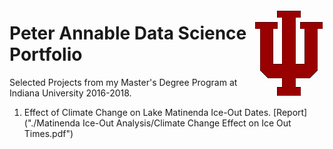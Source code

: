 <img style="float: right;" src="./iu_trident_web_crimson-small.png"><h1>Peter Annable Data Science Portfolio</h1>

Selected Projects from my Master's Degree Program at Indiana University 2016-2018.

1. Effect of Climate Change on Lake Matinenda Ice-Out Dates.  [Report]("./Matinenda Ice-Out Analysis/Climate Change Effect on Ice Out Times.pdf")
  
